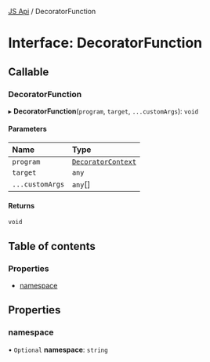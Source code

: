 [JS Api](../index.md) / DecoratorFunction

# Interface: DecoratorFunction

## Callable

### DecoratorFunction

▸ **DecoratorFunction**(`program`, `target`, `...customArgs`): `void`

#### Parameters

| Name | Type |
| :------ | :------ |
| `program` | [`DecoratorContext`](DecoratorContext.md) |
| `target` | `any` |
| `...customArgs` | `any`[] |

#### Returns

`void`

## Table of contents

### Properties

- [namespace](DecoratorFunction.md#namespace)

## Properties

### namespace

• `Optional` **namespace**: `string`
